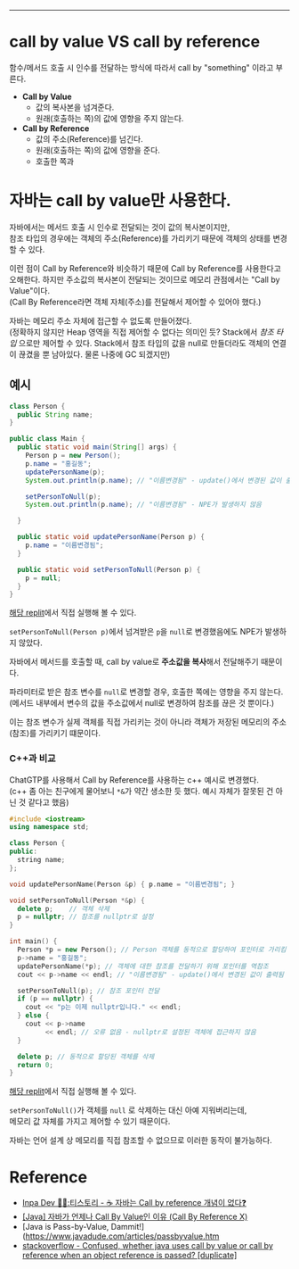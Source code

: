 - - -

# call by value VS call by reference

함수/메서드 호출 시 인수를 전달하는 방식에 따라서 call by "something" 이라고 부른다.

- **Call by Value**
	- 값의 복사본을 넘겨준다.
	- 원래(호출하는 쪽)의 값에 영향을 주지 않는다.
- **Call by Reference**
	- 값의 주소(Reference)를 넘긴다.
	- 원래(호출하는 쪽)의 값에 영향을 준다.
	- 호출한 쪽과 

# 자바는 call by value만 사용한다.

자바에서는 메서드 호출 시 인수로 전달되는 것이 값의 복사본이지만,   
참조 타입의 경우에는 객체의 주소(Reference)를 가리키기 때문에 객체의 상태를 변경할 수 있다.   

이런 점이 Call by Reference와 비슷하기 때문에 Call by Reference를 사용한다고 오해한다.
하지만 주소값의 복사본이 전달되는 것이므로 메모리 관점에서는 "Call by Value"이다.  
(Call By Reference라면 객체 자체(주소)를 전달해서 제어할 수 있어야 했다.)

자바는 메모리 주소 자체에 접근할 수 없도록 만들어졌다.   
(정확하지 않지만 Heap 영역을 직접 제어할 수 없다는 의미인 듯? Stack에서 _참조 타입_ 으로만 제어할 수 있다. Stack에서 참조 타입의 값을 null로 만들더라도 객체의 연결이 끊겼을 뿐 남아있다. 물론 나중에 GC 되겠지만)

## 예시

```java
class Person {
  public String name;
}

public class Main {
  public static void main(String[] args) {
    Person p = new Person();
    p.name = "홍길동";
    updatePersonName(p);
    System.out.println(p.name); // "이름변경됨" - update()에서 변경된 값이 출력됨

    setPersonToNull(p);
    System.out.println(p.name); // "이름변경됨" - NPE가 발생하지 않음

  }

  public static void updatePersonName(Person p) {
    p.name = "이름변경됨";
  }

  public static void setPersonToNull(Person p) {
    p = null;
  }
}
```
[해당 replit](https://replit.com/@YangSiJun528/CallByValue#src/main/java/Main.java)에서 직접 실행해 볼 수 있다.

`setPersonToNull(Person p)`에서 넘겨받은 `p`을 `null`로 변경했음에도 NPE가 발생하지 않았다.

자바에서 메서드를 호출할 때, call by value로 **주소값을 복사**해서 전달해주기 때문이다.  

파라미터로 받은 참조 변수를 `null`로 변경할 경우, 호출한 쪽에는 영향을 주지 않는다.   
(메서드 내부에서 변수의 값을 주소값에서 null로 변경하여 참조를 끊은 것 뿐이다.)

이는 참조 변수가 실제 객체를 직접 가리키는 것이 아니라 객체가 저장된 메모리의 주소(참조)를 가리키기 떄문이다.

### C++과 비교

ChatGTP를 사용해서 Call by Reference를 사용하는 c++ 예시로 변경했다.  
(c++ 좀 아는 친구에게 물어보니 `*&`가 약간 생소한 듯 했다. 예시 자체가 잘못된 건 아닌 것 같다고 했음)

```c++
#include <iostream>
using namespace std;

class Person {
public:
  string name;
};

void updatePersonName(Person &p) { p.name = "이름변경됨"; }

void setPersonToNull(Person *&p) {
  delete p;    // 객체 삭제
  p = nullptr; // 참조를 nullptr로 설정
}

int main() {
  Person *p = new Person(); // Person 객체를 동적으로 할당하여 포인터로 가리킴
  p->name = "홍길동";
  updatePersonName(*p); // 객체에 대한 참조를 전달하기 위해 포인터를 역참조
  cout << p->name << endl; // "이름변경됨" - update()에서 변경된 값이 출력됨

  setPersonToNull(p); // 참조 포인터 전달
  if (p == nullptr) {
    cout << "p는 이제 nullptr입니다." << endl;
  } else {
    cout << p->name
         << endl; // 오류 없음 - nullptr로 설정된 객체에 접근하지 않음
  }

  delete p; // 동적으로 할당된 객체를 삭제
  return 0;
}
```
[해당 replit](https://replit.com/@YangSiJun528/CallByTest#main.cpp)에서 직접 실행해 볼 수 있다.

`setPersonToNull()`가 객체를 `null` 로 삭제하는 대신 아예 지워버리는데,   
메모리 값 자체를 가지고 제어할 수 있기 때문이다.

자바는 언어 설계 상 메모리를 직접 참조할 수 없으므로 이러한 동작이 불가능하다.

# Reference
- [Inpa Dev 👨‍💻:티스토리 - ☕ 자바는 Call by reference 개념이 없다❓](https://inpa.tistory.com/entry/JAVA-%E2%98%95-%EC%9E%90%EB%B0%94%EB%8A%94-Call-by-reference-%EA%B0%9C%EB%85%90%EC%9D%B4-%EC%97%86%EB%8B%A4-%E2%9D%93)
- [[Java] 자바가 언제나 Call By Value인 이유 (Call By Reference X)](https://loosie.tistory.com/486)
- [Java is Pass-by-Value, Dammit!](https://www.javadude.com/articles/passbyvalue.htm
- [stackoverflow - Confused, whether java uses call by value or call by reference when an object reference is passed? [duplicate]](https://stackoverflow.com/questions/10750098/confused-whether-java-uses-call-by-value-or-call-by-reference-when-an-object-re)